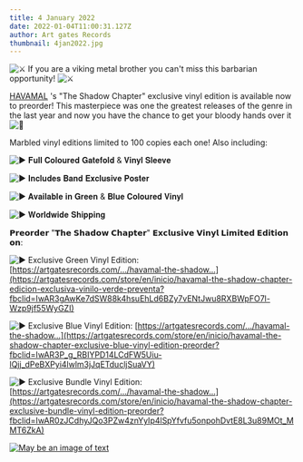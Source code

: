 ```yaml
---
title: 4 January 2022
date: 2022-01-04T11:00:31.127Z
author: Art gates Records
thumbnail: 4jan2022.jpg
---
```

![⚔](https://static.xx.fbcdn.net/images/emoji.php/v9/t8/1/16/2694.png) If you are a viking metal brother you can't miss this barbarian opportunity! ![⚔](https://static.xx.fbcdn.net/images/emoji.php/v9/t8/1/16/2694.png)

[HAVAMAL](https://www.facebook.com/Havamalofficial/?__cft__[0]=AZWlNBbyv7kvw3V2CvDNY1XDgyIvUawMF9thamawua--ONv9PWiOFtFDLgeN9VjQcA5LaDJ9ZwdX7ppmPbDdk_7mj4IMPvozmsrK2JT7hHtzsUPeuHW2kpI5OdXunF312gSyY-Rov_JXDUJFV74YD3tYYR7-6iW8d_NrD4K1e3RR2g&__tn__=kK-R) 's "The Shadow Chapter" exclusive vinyl edition is available now to preorder! This masterpiece was one the greatest releases of the genre in the last year and now you have the chance to get your bloody hands over it ![🤟](https://static.xx.fbcdn.net/images/emoji.php/v9/t66/1/16/1f91f.png)

Marbled vinyl editions limited to 100 copies each one! Also including:

![▶](https://static.xx.fbcdn.net/images/emoji.php/v9/t40/1/16/25b6.png) 𝐅𝐮𝐥𝐥 𝐂𝐨𝐥𝐨𝐮𝐫𝐞𝐝 𝐆𝐚𝐭𝐞𝐟𝐨𝐥𝐝 & 𝐕𝐢𝐧𝐲𝐥 𝐒𝐥𝐞𝐞𝐯𝐞

![▶](https://static.xx.fbcdn.net/images/emoji.php/v9/t40/1/16/25b6.png) 𝐈𝐧𝐜𝐥𝐮𝐝𝐞𝐬 𝐁𝐚𝐧𝐝 𝐄𝐱𝐜𝐥𝐮𝐬𝐢𝐯𝐞 𝐏𝐨𝐬𝐭𝐞𝐫

![▶](https://static.xx.fbcdn.net/images/emoji.php/v9/t40/1/16/25b6.png) 𝐀𝐯𝐚𝐢𝐥𝐚𝐛𝐥𝐞 𝐢𝐧 𝐆𝐫𝐞𝐞𝐧 & 𝐁𝐥𝐮𝐞 𝐂𝐨𝐥𝐨𝐮𝐫𝐞𝐝 𝐕𝐢𝐧𝐲𝐥

![▶](https://static.xx.fbcdn.net/images/emoji.php/v9/t40/1/16/25b6.png) 𝐖𝐨𝐫𝐥𝐝𝐰𝐢𝐝𝐞 𝐒𝐡𝐢𝐩𝐩𝐢𝐧𝐠

𝗣𝗿𝗲𝗼𝗿𝗱𝗲𝗿 "𝗧𝗵𝗲 𝗦𝗵𝗮𝗱𝗼𝘄 𝗖𝗵𝗮𝗽𝘁𝗲𝗿" 𝗘𝘅𝗰𝗹𝘂𝘀𝗶𝘃𝗲 𝗩𝗶𝗻𝘆𝗹 𝗟𝗶𝗺𝗶𝘁𝗲𝗱 𝗘𝗱𝗶𝘁𝗶𝗼𝗻 𝗼𝗻:

![▶](https://static.xx.fbcdn.net/images/emoji.php/v9/t40/1/16/25b6.png) Exclusive Green Vinyl Edition: [https://artgatesrecords.com/.../havamal-the-shadow...](https://artgatesrecords.com/store/en/inicio/havamal-the-shadow-chapter-edicion-exclusiva-vinilo-verde-preventa?fbclid=IwAR3gAwKe7dSW88k4hsuEhLd6BZy7vENtJwu8RXBWpFO7l-Wzp9jf55WyGZI)

![▶](https://static.xx.fbcdn.net/images/emoji.php/v9/t40/1/16/25b6.png) Exclusive Blue Vinyl Edition: [https://artgatesrecords.com/.../havamal-the-shadow...](https://artgatesrecords.com/store/en/inicio/havamal-the-shadow-chapter-exclusive-blue-vinyl-edition-preorder?fbclid=IwAR3P_g_RBIYPD14LCdFW5Uiu-lQjj_dPeBXPyi4lwlm3jJqETducljSuaVY)

![▶](https://static.xx.fbcdn.net/images/emoji.php/v9/t40/1/16/25b6.png) Exclusive Bundle Vinyl Edition: [https://artgatesrecords.com/.../havamal-the-shadow...](https://artgatesrecords.com/store/en/inicio/havamal-the-shadow-chapter-exclusive-bundle-vinyl-edition-preorder?fbclid=IwAR0zJCdhyJQo3PZw4znYyIp4lSpYfvfu5onpohDvtE8L3u89MOt_MMT6ZkA)

[![May be an image of text](https://scontent.fpit1-1.fna.fbcdn.net/v/t39.30808-6/p526x296/271242876_344523234344895_6452544509916895071_n.jpg?_nc_cat=101&ccb=1-5&_nc_sid=730e14&_nc_ohc=AdSwlpLdBSYAX8dYR-D&_nc_oc=AQkQ0afyRbiyEB1SFm3qPtg4cd2soap6TR0q6K53cZOLKfC7qYlc04M9AwQ3NQ3py8w&_nc_ht=scontent.fpit1-1.fna&oh=00_AT_iv7ypwplyeQf-EgJUrYHio7oIDcfG5EVY-IRmhZx-4A&oe=61DB6653)](https://www.facebook.com/photo/?fbid=344523241011561&set=a.163914462405774&__cft__[0]=AZWlNBbyv7kvw3V2CvDNY1XDgyIvUawMF9thamawua--ONv9PWiOFtFDLgeN9VjQcA5LaDJ9ZwdX7ppmPbDdk_7mj4IMPvozmsrK2JT7hHtzsUPeuHW2kpI5OdXunF312gSyY-Rov_JXDUJFV74YD3tYYR7-6iW8d_NrD4K1e3RR2g&__tn__=EH-R)